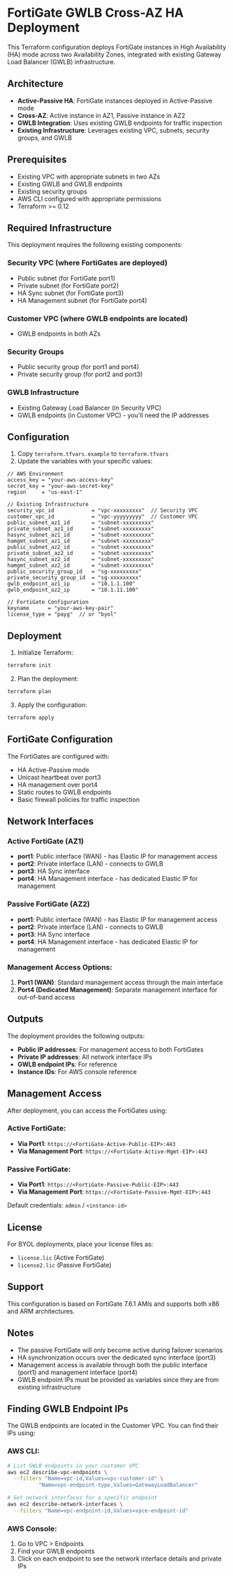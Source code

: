 # FortiGate GWLB Cross-AZ HA Deployment

This Terraform configuration deploys FortiGate instances in High Availability (HA) mode across two Availability Zones, integrated with existing Gateway Load Balancer (GWLB) infrastructure.

## Architecture

- **Active-Passive HA**: FortiGate instances deployed in Active-Passive mode
- **Cross-AZ**: Active instance in AZ1, Passive instance in AZ2
- **GWLB Integration**: Uses existing GWLB endpoints for traffic inspection
- **Existing Infrastructure**: Leverages existing VPC, subnets, security groups, and GWLB

## Prerequisites

- Existing VPC with appropriate subnets in two AZs
- Existing GWLB and GWLB endpoints
- Existing security groups
- AWS CLI configured with appropriate permissions
- Terraform >= 0.12

## Required Infrastructure

This deployment requires the following existing components:

### Security VPC (where FortiGates are deployed)
- Public subnet (for FortiGate port1)
- Private subnet (for FortiGate port2) 
- HA Sync subnet (for FortiGate port3)
- HA Management subnet (for FortiGate port4)

### Customer VPC (where GWLB endpoints are located)
- GWLB endpoints in both AZs

### Security Groups
- Public security group (for port1 and port4)
- Private security group (for port2 and port3)

### GWLB Infrastructure
- Existing Gateway Load Balancer (in Security VPC)
- GWLB endpoints (in Customer VPC) - you'll need the IP addresses

## Configuration

1. Copy `terraform.tfvars.example` to `terraform.tfvars`
2. Update the variables with your specific values:

```hcl
// AWS Environment
access_key = "your-aws-access-key"
secret_key = "your-aws-secret-key"
region     = "us-east-1"

// Existing Infrastructure
security_vpc_id            = "vpc-xxxxxxxxx"  // Security VPC
customer_vpc_id            = "vpc-yyyyyyyyy"  // Customer VPC
public_subnet_az1_id       = "subnet-xxxxxxxxx"
private_subnet_az1_id      = "subnet-xxxxxxxxx"
hasync_subnet_az1_id       = "subnet-xxxxxxxxx"
hamgmt_subnet_az1_id       = "subnet-xxxxxxxxx"
public_subnet_az2_id       = "subnet-xxxxxxxxx"
private_subnet_az2_id      = "subnet-xxxxxxxxx"
hasync_subnet_az2_id       = "subnet-xxxxxxxxx"
hamgmt_subnet_az2_id       = "subnet-xxxxxxxxx"
public_security_group_id   = "sg-xxxxxxxxx"
private_security_group_id  = "sg-xxxxxxxxx"
gwlb_endpoint_az1_ip       = "10.1.1.100"
gwlb_endpoint_az2_ip       = "10.1.11.100"

// FortiGate Configuration
keyname      = "your-aws-key-pair"
license_type = "payg"  // or "byol"
```

## Deployment

1. Initialize Terraform:
```bash
terraform init
```

2. Plan the deployment:
```bash
terraform plan
```

3. Apply the configuration:
```bash
terraform apply
```

## FortiGate Configuration

The FortiGates are configured with:
- HA Active-Passive mode
- Unicast heartbeat over port3
- HA management over port4
- Static routes to GWLB endpoints
- Basic firewall policies for traffic inspection

## Network Interfaces

### Active FortiGate (AZ1)
- **port1**: Public interface (WAN) - has Elastic IP for management access
- **port2**: Private interface (LAN) - connects to GWLB
- **port3**: HA Sync interface
- **port4**: HA Management interface - has dedicated Elastic IP for management

### Passive FortiGate (AZ2)
- **port1**: Public interface (WAN) - has Elastic IP for management access
- **port2**: Private interface (LAN) - connects to GWLB
- **port3**: HA Sync interface
- **port4**: HA Management interface - has dedicated Elastic IP for management

### Management Access Options:
1. **Port1 (WAN)**: Standard management access through the main interface
2. **Port4 (Dedicated Management)**: Separate management interface for out-of-band access

## Outputs

The deployment provides the following outputs:
- **Public IP addresses**: For management access to both FortiGates
- **Private IP addresses**: All network interface IPs
- **GWLB endpoint IPs**: For reference
- **Instance IDs**: For AWS console reference

## Management Access

After deployment, you can access the FortiGates using:

### Active FortiGate:
- **Via Port1**: `https://<FortiGate-Active-Public-EIP>:443`
- **Via Management Port**: `https://<FortiGate-Active-Mgmt-EIP>:443`

### Passive FortiGate:
- **Via Port1**: `https://<FortiGate-Passive-Public-EIP>:443`
- **Via Management Port**: `https://<FortiGate-Passive-Mgmt-EIP>:443`

Default credentials: `admin` / `<instance-id>`

## License

For BYOL deployments, place your license files as:
- `license.lic` (Active FortiGate)
- `license2.lic` (Passive FortiGate)

## Support

This configuration is based on FortiGate 7.6.1 AMIs and supports both x86 and ARM architectures.

## Notes

- The passive FortiGate will only become active during failover scenarios
- HA synchronization occurs over the dedicated sync interface (port3)
- Management access is available through both the public interface (port1) and management interface (port4)
- GWLB endpoint IPs must be provided as variables since they are from existing infrastructure

## Finding GWLB Endpoint IPs

The GWLB endpoints are located in the Customer VPC. You can find their IPs using:

### AWS CLI:
```bash
# List GWLB endpoints in your customer VPC
aws ec2 describe-vpc-endpoints \
  --filters "Name=vpc-id,Values=vpc-customer-id" \
          "Name=vpc-endpoint-type,Values=GatewayLoadBalancer"

# Get network interfaces for a specific endpoint
aws ec2 describe-network-interfaces \
  --filters "Name=vpc-endpoint-id,Values=vpce-endpoint-id"
```

### AWS Console:
1. Go to VPC > Endpoints
2. Find your GWLB endpoints
3. Click on each endpoint to see the network interface details and private IPs